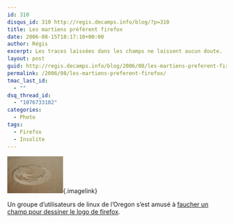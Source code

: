```yaml
---
id: 310
disqus_id: 310 http://regis.decamps.info/blog/?p=310
title: Les martiens préfèrent firefox
date: 2006-08-15T18:17:10+00:00
author: Régis
excerpt: Les traces laissées dans les champs ne laissent aucun doute.
layout: post
guid: http://regis.decamps.info/blog/2006/08/les-martiens-preferent-firefox/
permalink: /2006/08/les-martiens-preferent-firefox/
tmac_last_id:
  - ""
dsq_thread_id:
  - "1076733102"
categories:
  - Photo
tags:
  - Firefox
  - Insolite
---
```

[<img id="image309" src="/blog/wp-content/uploads/2006/08/mg_5560.sized.thumbnail.jpg" alt="Logo de firefox tracé dans un champ" />](/blog/wp-content/uploads/2006/08/mg_5560.sized.jpg "Logo de firefox tracÃ© dans un champ"){.imagelink}
  
Un groupe d’utilisateurs de linux de l’Oregon s’est amusé à [faucher un champ pour dessiner le logo de firefox](http://lug.oregonstate.edu/index.php/Projects/Firefox/Firefox_Circle).
